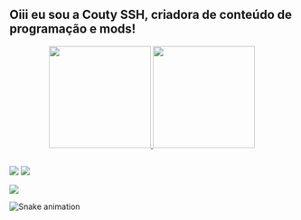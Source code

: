 ## Oiii eu sou a Couty SSH, criadora de conteúdo de programação e mods!
<div align="center">
  <a href="https://github.com/CoutySSH">
  <img height="180em" src="https://github-readme-stats.vercel.app/api?username=CoutySSH&show_icons=true&theme=dracula&include_all_commits=true&count_private=true"/>
  <img height="180em" src="https://github-readme-stats.vercel.app/api/top-langs/?username=CoutySSH&layout=compact&langs_count=7&theme=dracula"/>
</div>

  
  ##
 
<div> 
  <a href="https://www.youtube.com/channel/UC6-c7Q_GKNUTohRajdLFxVg" target="_blank"><img src="https://img.shields.io/badge/YouTube-FF0000?style=for-the-badge&logo=youtube&logoColor=white" target="_blank"></a>
  <a href="https://instagram.com/rafaballerini" target="_blank"><img src="https://img.shields.io/badge/-Instagram-%23E4405F?style=for-the-badge&logo=instagram&logoColor=white" target="_blank"></a>
 
  <a href = "mailto:coticouty@gmail.com"><img src="https://img.shields.io/badge/-Gmail-%23333?style=for-the-badge&logo=gmail&logoColor=white" target="_blank"></a>
 
  ![Snake animation](https://github.com/CoutySSH/CoutySSH/blob/output/github-contribution-grid-snake.svg)
 
</div>
